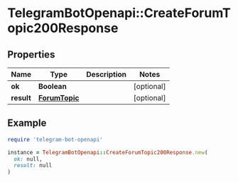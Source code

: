 # TelegramBotOpenapi::CreateForumTopic200Response

## Properties

| Name | Type | Description | Notes |
| ---- | ---- | ----------- | ----- |
| **ok** | **Boolean** |  | [optional] |
| **result** | [**ForumTopic**](ForumTopic.md) |  | [optional] |

## Example

```ruby
require 'telegram-bot-openapi'

instance = TelegramBotOpenapi::CreateForumTopic200Response.new(
  ok: null,
  result: null
)
```

